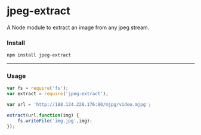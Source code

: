 jpeg-extract
==================

A Node module to extract an image from any jpeg stream.

### Install

```bash
npm install jpeg-extract
```
  
---------------------- 
### Usage

```javascript
var fs = require('fs');
var extract = require('jpeg-extract');

var url = 'http://188.124.228.176:80/mjpg/video.mjpg';

extract(url,function(img) {
	fs.writeFile('img.jpg',img);
});
```